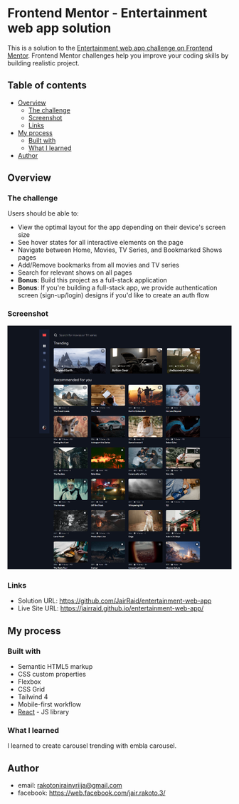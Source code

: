 # Frontend Mentor - Entertainment web app solution

This is a solution to the [Entertainment web app challenge on Frontend Mentor](https://www.frontendmentor.io/challenges/entertainment-web-app-J-UhgAW1X). Frontend Mentor challenges help you improve your coding skills by building realistic project.

## Table of contents

- [Overview](#overview)
  - [The challenge](#the-challenge)
  - [Screenshot](#screenshot)
  - [Links](#links)
- [My process](#my-process)
  - [Built with](#built-with)
  - [What I learned](#what-i-learned)
- [Author](#author)

## Overview

### The challenge

Users should be able to:

- View the optimal layout for the app depending on their device's screen size
- See hover states for all interactive elements on the page
- Navigate between Home, Movies, TV Series, and Bookmarked Shows pages
- Add/Remove bookmarks from all movies and TV series
- Search for relevant shows on all pages
- **Bonus**: Build this project as a full-stack application
- **Bonus**: If you're building a full-stack app, we provide authentication screen (sign-up/login) designs if you'd like to create an auth flow

### Screenshot

![](./screenshot.png)

### Links

- Solution URL: https://github.com/JairRaid/entertainment-web-app
- Live Site URL: https://jairraid.github.io/entertainment-web-app/

## My process

### Built with

- Semantic HTML5 markup
- CSS custom properties
- Flexbox
- CSS Grid
- Tailwind 4
- Mobile-first workflow
- [React](https://reactjs.org/) - JS library

### What I learned

I learned to create carousel trending with embla carousel.

## Author

- email: rakotonirainyriija@gmail.com
- facebook: https://web.facebook.com/jair.rakoto.3/
